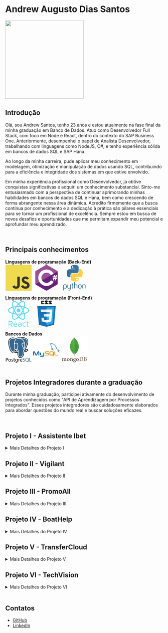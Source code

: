 # Andrew Augusto Dias Santos

<img src="https://avatars.githubusercontent.com/u/81338441?v=4" height="250" width="250"/>

## Introdução

   Olá, sou Andrew Santos, tenho 23 anos e estou atualmente na fase final da minha graduação em Banco de Dados. Atuo como Desenvolvedor Full Stack, com foco em Node e React, dentro do contexto do SAP Business One. Anteriormente, desempenhei o papel de Analista Desenvolvedor, trabalhando com linguagens como NodeJS, C#, e tenho experiência sólida em bancos de dados SQL e SAP Hana.

Ao longo da minha carreira, pude aplicar meu conhecimento em modelagem, otimização e manipulação de dados usando SQL, contribuindo para a eficiência e integridade dos sistemas em que estive envolvido.

Em minha experiência profissional como Desenvolvedor, já obtive conquistas significativas e adquiri um conhecimento substancial. Sinto-me entusiasmado com a perspectiva de continuar aprimorando minhas habilidades em bancos de dados SQL e Hana, bem como crescendo de forma abrangente nessa área dinâmica. Acredito firmemente que a busca contínua por conhecimento e a dedicação à prática são pilares essenciais para se tornar um profissional de excelência. Sempre estou em busca de novos desafios e oportunidades que me permitam expandir meu potencial e aprofundar meu aprendizado.

<br>

## Principais conhecimentos

  <div style="margin-top: 10px; font-weight: bold;">Linguagens de programação (Back-End)</div>
  <div style="display: inline_block">
    <img src="https://github.com/devicons/devicon/blob/master/icons/javascript/javascript-original.svg" width="85" height="85" />
    <img src="https://github.com/devicons/devicon/blob/master/icons/csharp/csharp-original.svg" width="85" height="85" />
    <img src="https://github.com/devicons/devicon/blob/master/icons/python/python-original-wordmark.svg" width="85" height="85" />
  </div>
  <div>  </div>
  <div style="margin-top: 10px; font-weight: bold;">Linguagens de programação (Front-End)</div>
  <div style="display: inline_block">
    <img src="https://github.com/devicons/devicon/blob/master/icons/react/react-original-wordmark.svg" width="85" height="85" />
    <img src="https://github.com/devicons/devicon/blob/master/icons/css3/css3-original-wordmark.svg" width="85" height="85" />  
  </div>
  <div>  </div>
  <div style="margin-top: 10px; font-weight: bold;">Bancos de Dados</div>
  <div style="display: inline_block">
    <img src="https://github.com/devicons/devicon/blob/master/icons/postgresql/postgresql-original-wordmark.svg" width="85" height="85" />
    <img src="https://github.com/devicons/devicon/blob/master/icons/mysql/mysql-original-wordmark.svg" width="85" height="85" />  
    <img src="https://github.com/devicons/devicon/blob/master/icons/mongodb/mongodb-original-wordmark.svg" width="85" height="85" />
  </div>

<br>

## Projetos Integradores durante a graduação 
   Durante minha graduação, participei ativamente do desenvolvimento de projetos conhecidos como "API de Aprendizagem por Processos Integrados". Esses projetos integradores são cuidadosamente elaborados para abordar questões do mundo real e buscar soluções eficazes.

<br>

## Projeto I - Assistente Ibet

<details>
  
<summary>
         Mais Detalhes do Projeto I
</summary>

# Ibet - Assistente Virtual

<br>
     
![image](https://bstqb.org.br/b9/sites/default/files/styles/max_325x325/public/2021-07/fatec.png?itok=2yof3fX8)

##### *Figura 01. Logo Fatec - Profº Jassen Vidal*

   A Fatec é uma instituição de ensino superior pública, mantida pelo estado, onde todos os cursos disponibilizados são de acesso gratuito. A formação de um Tecnólogo na Fatec vai além dos aspectos técnicos, incorporando também uma base sólida de valores sociais, éticos, filosóficos e ambientais. Essa abordagem visa transformar o indivíduo em um profissional consciente de seu papel e responsabilidades dentro da sociedade à qual pertence.

![image](https://github.com/criskurim/CodeYCode/blob/main/Imagens/logo-removebg-preview.png)

##### *Figura 02. Logo do Projeto Ibet Assistente*

### Visão do Projeto

   A assistente virtual Ibet foi desenvolvida com a finalidade de proporcionar aos usuários uma maneira eficiente de acessar informações relacionadas a esportes. Esta ferramenta oferece diversas funcionalidades que visam facilitar a experiência do usuário nesse contexto. Algumas das características que a Ibet oferece incluem:

   <strong>Definição de Alarmes para Jogos</strong>: A assistente Ibet permite que os usuários configurem alarmes para serem notificados sobre jogos específicos. Isso garante que eles fiquem atualizados sobre as partidas de seu interesse.
Placares de Jogos em Tempo Real: A Ibet fornece placares atualizados em tempo real para jogos em andamento. Isso permite que os usuários acompanhem os resultados instantaneamente, sem atrasos.

   <strong>Acesso a Jogos Antigos</strong>: Além de informações sobre jogos atuais, a Ibet também disponibiliza detalhes sobre jogos antigos. Isso possibilita que os usuários revivam momentos marcantes no mundo esportivo.

   <strong>Vídeos e Conteúdo Relacionado</strong>: A assistente oferece acesso a vídeos e conteúdo relacionado a esportes, permitindo que os usuários assistam a momentos emocionantes, entrevistas e análises.

   <strong>Interação por Comando de Voz</strong>: O grande diferencial da aplicação é a interação por meio de comandos de voz. Os usuários podem obter todas as informações necessárias sem precisar digitar ou clicar em botões. Isso torna a experiência mais conveniente e intuitiva.

A Ibet foi projetada para entregar informações de forma interativa, proporcionando aos usuários uma experiência rica em conteúdo esportivo sem os incômodos de interações tradicionais. Com sua funcionalidade de comando de voz, a assistente busca tornar a busca por informações esportivas mais prática e acessível.

Link do repositório do projeto: [Repositório](https://github.com/AndrewAugusto/Ibet_Assistente)

### Tecnologias adotadas no Projeto

<div style="text-align: center;">
  <div style="margin-top: 10px; font-weight: bold;">BackEnd</div>
  <div style="display: inline_block">
    <img src="https://github.com/devicons/devicon/blob/master/icons/python/python-original-wordmark.svg" width="85" height="85" />
  </div>
</div>
<div style="text-align: center;">
  <div style="margin-top: 10px; font-weight: bold;">Banco de Dados</div>
  <div style="display: inline_block">
    <img src="https://github.com/devicons/devicon/blob/master/icons/sqlite/sqlite-original.svg" width="85" height="85" />
  </div>
</div>

## Iniciativas Implementadas:
  Desempenhei um papel crucial na implementação da tecnologia de reconhecimento de voz na API, onde criei um algoritmo que permitisse a execução do serviço em segundo plano, no modo Standby. Essa abordagem garante que a tecnologia seja ativada somente quando chamada, otimizando os recursos e proporcionando uma experiência eficiente aos usuários.
  
<details open><summary>Informações sobre a Lógica do Sistema</summary>
 
   1. Algoritmo para reconhecimento de voz.
     
   ```python
   
   def ouvir_microfone():
    microfone = SpeechRecognition.Recognizer()
    with SpeechRecognition.Microphone() as source:
        microfone.adjust_for_ambient_noise(source)
        audio = microfone.listen(source)
        try:
            frase = microfone.recognize_google(audio, language='pt-BR')
            return frase
        except SpeechRecognition.UnknownValueError:
            return "Não entendi!"   
	    
   ```
     
   O ponto inicial foi criar uma instância do objeto Recognizer() da biblioteca SpeechRecognition. Em seguida, a função entra em um bloco "with" para configurar e usar o microfone como fonte de 
entrada de áudio.
Dentro do bloco "with", o método "adjust_for_ambient_noise()" é chamado para ajustar automaticamente o nível de ruído de fundo para melhorar a precisão da transcrição.
Em seguida, o método "listen()" é chamado para gravar o áudio da fonte (microfone) e armazená-lo na variável "audio".
Depois disso, a função tenta transcrever o áudio em texto usando a API do Google Speech Recognition (recognize_google), especificando a linguagem de entrada como "pt-BR" (português do
Brasil).
Se a transcrição for bem-sucedida, o texto é armazenado na variável "frase" e retornado pela função. Caso contrário, se o reconhecimento de fala falhar ou não for compreendido, a função 
retornará a mensagem "Não entendi!".

</details>   

   Com certeza, ao desenvolver a assistente, priorizei a sua capacidade de ser executada em segundo plano e entrar em ação imediatamente quando chamada. Isso foi feito com o objetivo de reduzir ao máximo a necessidade de interação física por parte do usuário, como inserção manual de informações via teclado ou mouse. A minha abordagem visa proporcionar uma experiência mais fluida e prática, permitindo que os usuários interajam com a assistente por meio de comandos de voz, minimizando a barreira entre eles e as informações que estão buscando. Isso não apenas aumenta a eficiência, mas também torna a experiência mais intuitiva e acessível para um amplo público.

 <details open><summary>Informações código Front-End</summary>
  
   1. Trecho do código responsável de receber o retorno do back-end, da explicação citada acima.
     
   ```js
   
        this.total = this.noDiscount += (element.price  * element.quantidade);

        this.service.getDiscount(this.id, this.quantidade, this.total, this.categoria).subscribe(
            response =>
            { const product : Product = new Product();
              this.discount = response;
              this.product.discount = this.discount
              this.finalPrice = this.finalPrice += (element.price * element.quantidade)-(this.discount)
              console.log("teste", this.categoria)
            errorResponse => console.log(errorResponse)
        })
    });
         
         ...
         
         return new ResponseEntity<>(desconto, HttpStatus.OK);     
   ```
	
   - Esse método é responsável por passar os parâmetros para o back-end, processar a informação e direcionar o retorno para a camada de visualização do usuário,
  sendo um trecho importante pois enviar dados, processa o retorno e já devolve os resultados para usuário.

</details> 

## Aprendizados Efetivos

<h4><strong>Início com Python:</strong></h4>
<pre>
   Iniciei minha jornada com a linguagem de programação Python, abrindo portas para novas possibilidades.
</pre>

<h4><strong>Compreensão Profunda do Scrum:</strong></h4>
<pre>
   Adquiri uma compreensão profunda da metodologia ágil Scrum, aplicando seus princípios de forma prática.
</pre>

<h4><strong>Adoção do Paradigma Imperativo:</strong></h4>
<pre>
   Optei por adotar o paradigma de programação imperativo para construir meu projeto, utilizando uma abordagem estruturada.
</pre>

<h4><strong>Base Sólida em Lógica de Programação:</strong></h4>
<pre>
   Desenvolvi uma base sólida em lógica de programação, capacitando-me para resolver desafios computacionais de maneira eficaz.
</pre>

<h4><strong>Introdução e Uso de Estruturas de Dados:</strong></h4>
<pre>
   Introduzi e utilizei com sucesso as primeiras estruturas de dados em meu projeto, explorando as capacidades da linguagem Python.
</pre>

<h4><strong>Evolução das Habilidades de Comunicação:</strong></h4>
<pre>
   Minhas habilidades de comunicação estão em constante evolução, contribuindo para uma melhor interação com colegas.
</pre>

<h4><strong>Desenvolvimento Backend com Python:</strong></h4>
<pre>
   Desenvolvimento do backend com Python, criando aplicações robustas.
</pre>

<h4><strong>Criação de APIs:</strong></h4>
<pre>
   Criação de APIs para fornecer serviços e funcionalidades.
</pre>

<h4><strong>Versionamento de Código com Git:</strong></h4>
<pre>
   Domínio do versionamento de código com o uso do Git.
</pre>

<h4><strong>Projetar Arquitetura de Sistemas:</strong></h4>
<pre>
   Capacidade de projetar a arquitetura de sistemas alinhada aos requisitos funcionais e não funcionais.
</pre>

<h4><strong>Desenvolvimento Integrado com Bancos de Dados Relacionais:</strong></h4>
<pre>
   Experiência no desenvolvimento integrado com bancos de dados relacionais.
</pre>

<br>

<details close></summary></summary>

Clique [aqui](https://github.com/AndrewAugusto/Ibet_Assistente) para mais detalhes do Projeto.

</details>

<br>

</details>

## Projeto II - Vigilant

<details>
  
<summary>
	Mais Detalhes do Projeto II
</summary>

# Vigilant - (Sistema de Gerenciamento de Banco de Dados)

### Parceiro Acadêmico
	
<br/>
	
<img src="https://necto.com.br/wp-content/uploads/2023/04/cropped-Frame-1.png"/>

##### *Figura 01. Logo Necto System Fonte([Necto](https://necto.com.br))*

A empresa Necto System situada no Parque Tecnológico de São José dos Campos, propôs o seguinte desafio baseado na metodologia ágil Scrum.

### Visão do Projeto

   Neste projeto foi proposto a construção de uma integração para a coleta de informações diretamente dos servidores, visando a criação de uma série histórica de dados. A concepção por trás disso era criar uma aplicação que pudesse realizar a coleta regular de métricas de um ou mais Sistemas Gerenciadores de Banco de Dados remotos. Essa ferramenta é projetada para fornecer informações valiosas ao usuário, permitindo que tomem decisões informadas em relação à manutenção, balanceamento, escalabilidade e melhorias necessárias nos seus SGBDs, bancos de dados e infraestrutura de servidores.

   Ao realizar essa integração, o objetivo é capacitar os usuários a monitorar de perto o desempenho de seus sistemas, identificar tendências ao longo do tempo e agir de forma proativa para otimizar e manter a estabilidade de suas operações. Ao fornecer uma visão holística das métricas do sistema, essa aplicação permite que os usuários tomem decisões fundamentadas sobre ajustes necessários, sejam eles relacionados a melhorias na eficiência dos bancos de dados, balanceamento de carga ou mesmo escalonamento da infraestrutura para atender às demandas crescentes.

   Essa iniciativa reflete um entendimento avançado das necessidades de gestão de banco de dados e infraestrutura, demonstrando a capacidade de criar soluções práticas para otimizar a operação dos sistemas e garantir sua confiabilidade e eficácia contínuas.

Link do repositório do projeto: [Repositório](https://github.com/apibanco/Vigilant)

### Tecnologias adotadas na solução

<div style="text-align: center;">
  <div style="margin-top: 10px; font-weight: bold;">BackEnd</div>
  <div style="display: inline_block">
    <img src="https://github.com/devicons/devicon/blob/master/icons/java/java-original-wordmark.svg" width="85" height="85" />
    <img src="https://github.com/devicons/devicon/blob/master/icons/spring/spring-original-wordmark.svg" width="85" height="85" />
  </div>
</div>
<div style="text-align: center;">
  <div style="margin-top: 10px; font-weight: bold;">FrontEnd</div>
  <div style="display: inline_block">
    <img src="https://github.com/devicons/devicon/blob/master/icons/angularjs/angularjs-original-wordmark.svg" width="85" height="85" />
    <img src="https://github.com/devicons/devicon/blob/master/icons/css3/css3-original-wordmark.svg" width="85" height="85" />  
    <img src="https://github.com/devicons/devicon/blob/master/icons/bootstrap/bootstrap-original-wordmark.svg" width="85" height="85" />
  </div>
</div>
<div style="text-align: center;">
  <div style="margin-top: 10px; font-weight: bold;">Banco de Dados</div>
  <div style="display: inline_block">
    <img src="https://github.com/devicons/devicon/blob/master/icons/postgresql/postgresql-original-wordmark.svg" width="85" height="85" />
  </div>
</div>

## Informações sobre a Lógica do Sistema:

   Assumi a responsabilidade crucial de implementar a lógica que permitiu a integração ao conectar ao banco de dados, a fim de realizar a coleta periódica de parametrizações. Além disso, fui encarregado de criar as consultas (queries) necessárias para recuperar os dados e desenvolver procedimentos armazenados (procedures) para a execução eficiente dessas operações.

   Essa tarefa implicou em um profundo entendimento das estruturas de banco de dados e suas nuances, demonstrando habilidades sólidas em design de consultas, otimização de desempenho e conhecimento técnico na criação de procedimentos que automatizam processos complexos. Ao implementar essa lógica, fui capaz de fornecer à integração a capacidade de extrair informações relevantes de forma eficaz e precisa, garantindo que as parametrizações fossem coletadas de maneira confiável.

   Minha contribuição na criação de consultas e procedures reforça minha habilidade de traduzir requisitos de negócios em ações concretas no ambiente de banco de dados. Além disso, demonstrou meu conhecimento sólido em SQL e meu compromisso em desenvolver soluções robustas que atendam às necessidades do projeto e da equipe.

<details open><summary>Informações código Back-End</summary>
    
   1. Algoritmo para conexão com o Banco de Dados (Postgress).
     
   ```js
   
	public conexao(){
			url = "jdbc:postgresql://localhost:5432/teste";
			usuario = "postgres";
			senha = "toto185100";

			try {
				Class.forName("org.postgresql.Driver");
				con = DriverManager.getConnection(url,usuario,senha);
				System.out.println("Conexão realizada com sucesso!!!");
			} catch (Exception e) {
				e.printStackTrace();
			}
			ExibirTamanhoTabelas(con);
	};

	public static void ExibirTamanhoTabelas(Connection con) {
		String sql = "SELECT 
				esquema, 
				tabela,
				pg_size_pretty(pg_relation_size(esq_tab)) AS tamanho,
				pg_size_pretty(pg_total_relation_size(esq_tab)) AS tamanho_total,
			      FROM 
				(SELECT 
				    tablename AS tabela,
				    schemaname AS esquema,
				    schemaname||'.'||tablename AS esq_tab
				FROM
				    pg_catalog.pg_tables
				WHERE 
				    schemaname NOT IN ('pg_catalog', 'information_schema', 'pg_toast') ) AS x
				ORDER BY 
				    pg_total_relation_size(esq_tab) DESC; ";

		try {
			PreparedStatement pesquisa = con.prepareStatement(sql);
			ResultSet result = pesquisa.executeQuery();
			while(result.next()) {
				System.out.println("NOME: " + result.getString("tabela"));
				System.out.println("TAMANHO: "+result.getString("tamanho"));
				System.out.println("TAMANHO TOTAL: " + result.getString("tamanho_total"));
			}
		} catch(Exception e) {
		    e.printStackTrace();
		}
	}
	
   ```
   
   No primeiro trecho deste código acima, foram definidas as informações necessárias para a conexão com o banco de dados local. A variável "url" contém a URL de conexão com o banco, a porta padrão do PostgreSQL e o nome do banco de dados.

Em seguida, dentro de um bloco try-catch, o código tenta estabelecer a conexão com o banco de dados. A linha Class.forName("org.postgresql.Driver") carrega dinamicamente o driver JDBC necessário para se comunicar com o PostgreSQL. Em seguida, DriverManager.getConnection(url,usuario,senha) estabelece a conexão com o banco de dados usando as informações fornecidas. Se a conexão for estabelecida com sucesso, a mensagem "Conexão realizada com sucesso!!!" é exibida. Caso ocorra algum erro durante a conexão, a exceção é capturada e o rastreamento de pilha do erro é impresso.

Após a conexão ser estabelecida, há uma chamadas de método chamando "ExibirTamanhoTabelas". Esse método exibe o tamanho das tabelas do banco de dados através de um retorno de uma query consultando através da conexão realizada.

</details>   

- Auxiliei também a integração completa das chamadas de todos os métodos do Back-End. Durante esse processo, além de criar alguns métodos, desempenhei um papel fundamental na realização de testes para validar as requisições.

  Essa etapa é de extrema importância, pois envolve garantir que cada funcionalidade do Back-End esteja operando de maneira correta e coesa. Ao criar e implementar esses métodos, pude contribuir para a construção de uma aplicação robusta e funcional. Os testes que conduzi permitiram identificar possíveis problemas e assegurar que as requisições feitas à API estivessem fornecendo os resultados esperados.

  A abordagem sistemática e a atenção aos detalhes nos testes ilustram o compromisso em oferecer um produto final de alta qualidade, além de evidenciar minhas habilidades em depuração e solução de problemas.

  <details open><summary>Detalhes da Interface do Usuário</summary>
  
   1. Trecho do algoritmo responsável por receber o retorno do back-end.
     
   ```js
   
        public class Principal {

		public static void main(String[] args) throws IOException {
			LoginModel loginModel = LoginController.PreencherLogin();
			Menu menu = new Menu(loginModel);
			Properties prop = LoginController.getProp();
			String openMenu = prop.getProperty("openMenu");

			if (openMenu.equals("y")) {
				menu.startmenu();
			} else {
				ImprimeMetricas imprimeMetricas = new ImprimeMetricas(loginModel);
				imprimeMetricas.tamanhobancos();
				imprimeMetricas.tamanhoTabelas();
				imprimeMetricas.selectsChamadas1000x();
				imprimeMetricas.SelectMaisDemoradas();
				imprimeMetricas.selectsMaisDemoradasMedia();
				imprimeMetricas.conflicts();
			}
		}
	}
	
   ```

O código é uma classe Java chamada "Principal".
Na primeiro trecho do código, uma instância da classe "LoginModel" é criada chamada "loginModel", e o método estático "PreencherLogin()" da classe "LoginController" é chamado para preencher os dados do login.
Em seguida, uma instância da classe "Menu" chamada "menu" é criada, passando o objeto "loginModel" como argumento para o construtor da classe "Menu".
A próxima linha cria uma instância da classe "Properties" chamada "prop" e chama o método estático "getProp()" da classe "LoginController" para obter um objeto "Properties".
Em seguida, a propriedade chamada "openMenu" é recuperada do objeto "Properties" e armazenada na variável "openMenu" como uma string.
Em seguida, o código verifica se o valor da variável "openMenu" é igual a "y". Se for, o método "startmenu()" é chamado no objeto "menu". Caso contrário, uma instância da classe "ImprimeMetricas" chamada "imprimeMetricas" é criada, passando o objeto "loginModel" como argumento para o construtor. Em seguida, vários métodos são chamados nessa instância, como "tamanhobancos()", "tamanhoTabelas()", "selectsChamadas1000x()", "SelectMaisDemoradas()", "selectsMaisDemoradasMedia()" e "conflicts()". Esses métodos provavelmente realizam diferentes operações relacionadas a métricas e análises de um sistema.

## Conhecimentos Adquiridos

#### Aquisição de Conhecimento Profundo:
    Aproveitei a oportunidade durante o desenvolvimento do projeto para adquirir um profundo conhecimento em sistemas de gerenciamento de banco de dados (SGBDs).
#### Manipulação Eficiente de Informações: 
    Desenvolvi habilidades para coletar e manipular informações de maneira altamente eficiente, gerando séries históricas e métricas relevantes para os usuários. 
#### Aprimoramento de Consultas SQL: 
    A experiência enriqueceu minhas habilidades na manipulação de dados, aprimorando minha capacidade de criar consultas SQL e utilizar diversos comandos para extrair informações específicas e impactantes.
#### Exploração de Ferramentas de Gerenciamento: 
    Explorei e me familiarizei profundamente com ferramentas de gerenciamento de banco de dados, como o PostgreSQL, aplicando-as de maneira excepcionalmente eficaz. 
#### Coleta de Métricas Cruciais:
    Criei consultas e rotinas que possibilitaram a coleta de métricas cruciais, como o dimensionamento das tabelas e do banco de dados, fornecendo insights inestimáveis aos usuários.
#### Aprofundamento nos Princípios Fundamentais:
    Aprofundei minha compreensão dos princípios fundamentais que regem um SGBD, destacando a importância de estruturar e organizar os dados adequadamente para facilitar operações futuras.
#### Relevância da Otimização:
    Reconheci a relevância de otimizar consultas e operações de banco de dados para contribuir para um desempenho mais eficiente e uma experiência geral mais satisfatória para os usuários.
#### Atuação Além da Manipulação de Dados:
    Minha atuação no projeto não se limitou à coleta e manipulação de dados, envolvendo também a criação de um ambiente de banco de dados resiliente e otimizado.
#### Papel Essencial no Sucesso da Aplicação:
    Esse aspecto desempenhou um papel essencial no sucesso da aplicação como um todo, contribuindo para a eficácia operacional.
#### Conhecimento Profundo e Base Sólida:
    A experiência adquirida concedeu um conhecimento profundo e uma base sólida para futuros empreendimentos relacionados à gestão de dados e ao uso de SGBDs.

<br>

<details close></summary></summary>

Clique [aqui](https://github.com/apibanco/Vigilant) para mais detalhes do prijeto.
  
</details>

<br>

</details>

## Projeto III - PromoAll

<details>
  
<summary>
	 Mais Detalhes do Projeto III
</summary>

# PromoAll - Motor para Regra de Promoções

### Parceiro Acadêmico

<br/>

![image](https://static.wixstatic.com/media/456d95_d8bfdcb4942b46c69950e9616742df4e~mv2.png/v1/fill/w_156,h_124,al_c,q_85,usm_0.66_1.00_0.01,enc_auto/Logo%20MidAll.png)

##### *Figura 01. Logo MidAll Fonte([MidAll](www.midall.com.br))*

   A empresa MidAll situada no Parque Tecnológico de São José dos Campos, propôs o seguinte desafio baseado na metodologia ágil Scrum.

### Visão do Projeto

Neste projeto foi proposta a criação de promoções em um ambiente de E-commerce. Para abordar essa demanda, desenvolvemos um motor de regras acompanhado de uma interface intuitiva, que permitisse o cadastro simplificado das regras das promoções.

Essa solução teve como objetivo proporcionar uma abordagem eficiente e flexível para a gestão de promoções, permitindo que a equipe de marketing e vendas pudesse criar, ajustar e monitorar promoções de forma ágil e personalizada. O motor de regras, com sua lógica subjacente, permitiu a definição de critérios específicos para a ativação das promoções, como combinações de produtos, valores de compra e outros fatores relevantes.

A interface de cadastro simplificou o processo ao máximo, eliminando a necessidade de conhecimento técnico avançado. Os colaboradores da empresa puderam criar e ajustar regras de promoções de acordo com as metas de marketing e os objetivos comerciais.

Com essa solução, a MidAll conseguiu atender às suas necessidades de promoções de maneira eficiente e escalável, impulsionando as vendas e a satisfação do cliente. A abordagem de motor de regras e interface de cadastro trouxe mais flexibilidade e autonomia à equipe, garantindo a criação de promoções personalizadas e impactantes no cenário do E-commerce.

Link do repositório do projeto: [Repositório](https://github.com/Doc-Docker/APIMidAll)

### Tecnologias adotadas na solução

<div style="text-align: center;">
  <div style="margin-top: 10px; font-weight: bold;">BackEnd</div>
  <div style="display: inline_block">
    <img src="https://github.com/devicons/devicon/blob/master/icons/java/java-original-wordmark.svg" width="85" height="85" />
    <img src="https://github.com/devicons/devicon/blob/master/icons/spring/spring-original-wordmark.svg" width="85" height="85" />
  </div>
</div>
<div style="text-align: center;">
  <div style="margin-top: 10px; font-weight: bold;">FrontEnd</div>
  <div style="display: inline_block">
    <img src="https://github.com/devicons/devicon/blob/master/icons/angularjs/angularjs-original-wordmark.svg" width="85" height="85" />
    <img src="https://github.com/devicons/devicon/blob/master/icons/css3/css3-original-wordmark.svg" width="85" height="85" />  
    <img src="https://github.com/devicons/devicon/blob/master/icons/bootstrap/bootstrap-original-wordmark.svg" width="85" height="85" />
  </div>
</div>
<div style="text-align: center;">
  <div style="margin-top: 10px; font-weight: bold;">Banco de Dados</div>
  <div style="display: inline_block">
    <img src="https://github.com/devicons/devicon/blob/master/icons/sqlite/sqlite-original-wordmark.svg" width="85" height="85" />
  </div>
</div>

## Conhecimentos Adquiridos

   Assumi a responsabilidade crucial de implementar a lógica do motor de regras na API, desempenhando um papel central na criação de um algoritmo avançado. Esse algoritmo foi projetado para calcular os valores passados como parâmetros, em retorno, fornecer a melhor promoção a ser aplicada no carrinho de compras do usuário.

   Essa tarefa exigiu um profundo entendimento das diferentes regras de promoção e de como elas interagem com os valores específicos de compra. Ao criar esse algoritmo, foi demonstrado um domínio sólido das lógicas de cálculo e das nuances das promoções, considerando diversos cenários para determinar qual promoção seria mais vantajosa para o cliente.

   Além disso, minha contribuição na criação deste motor de regras demonstrou habilidades de programação avançadas, como o desenvolvimento de algoritmos complexos e a capacidade de traduzir requisitos de negócios em lógica computacional. A aplicação prática do algoritmo também demonstra seu compromisso em criar uma experiência de compra otimizada para os usuários, onde eles possam se beneficiar ao máximo das promoções disponíveis.

   Seu papel na implementação da lógica do motor de regras foi essencial para a funcionalidade e sucesso da aplicação, oferecendo aos usuários a melhor promoção possível com base em suas compras. Isso destaca sua capacidade de resolver problemas complexos e criar soluções técnicas que têm um impacto direto nas operações comerciais.

<details open><summary>Informações sobre a Lógica do Sistema</summary>
  
   1. Algoritmo de cálculo de valores das promoções.
     
   ```js
   
   public ResponseEntity<?> retornaProdutoPromocao(@RequestBody Integer id, Integer quantidade, Integer total, Integer categoria) {
		       List<ProductPromotion> promotios = productPromotionRepository.findAll();
		       List<ProductPromotion> productPromotion = new ArrayList<ProductPromotion>();

		       Product product = productService.findById(id);
		       productPromotion.addAll(product.getProductPromotions());
		       int new = productPromotion.size();
         
         ...
         
         return new ResponseEntity<>(desconto, HttpStatus.OK);     
   ```
   
   Consumido na camada controller através de um método com uma anotação HTTP, no caso dessa requisição foi utilizado o verbo Post. 
     
   O algoritmo mostrado é responsável por receber os parâmetros vindos do front end, esses parâmetros são filtrados por algumas condições, verificando o melhor valor de retorno para uma 
   determinado produto que esteja em uma promoção, esse retorno é devolvido para camada controller que por sua vez devolve o resultado para a interface.

</details>   

  Minha participação no projeto incluiu um papel ativo na integração entre o Front-End e o Back-End, onde interagi na criação de diversos métodos e na condução de testes para validar as requisições.

  Ao participar da integração entre essas duas partes fundamentais do sistema, contribuí para assegurar que a comunicação entre elas ocorresse de maneira suave e confiável. A criação de métodos no Back-End permitiu que o Front-End pudesse acessar e manipular dados e funcionalidades, garantindo a funcionalidade harmoniosa da aplicação como um todo.

  A condução de testes para validar as requisições é uma etapa crucial para verificar se todas as partes do sistema estão funcionando conforme o esperado. Seu papel na execução desses testes evidencia seu comprometimento em entregar um produto de alta qualidade, minimizando possíveis erros e garantindo uma experiência consistente para os usuários.

  Essa contribuição demonstra suas habilidades técnicas na criação de métodos funcionais e na realização de testes rigorosos. Além disso, ressalta sua capacidade de trabalhar de forma colaborativa entre as equipes de Front-End e Back-End, garantindo que a aplicação final seja coesa e eficaz.

  Seu envolvimento na integração entre o Front-End e o Back-End teve um impacto direto na funcionalidade e usabilidade da aplicação, assegurando que os usuários possam interagir com uma interface responsiva e que todas as suas ações sejam processadas com precisão nos bastidores.

 <details open><summary>Detalhes da Interface do Usuário</summary>
    
   1. Algoritmo responsável de receber o retorno do back-end.  
     
   ```js
   
        this.total = this.noDiscount += (element.price  * element.quantidade);

        this.service.getDiscount(this.id, this.quantidade, this.total, this.categoria).subscribe(
            response =>
            { const product : Product = new Product();
              this.discount = response;
              this.product.discount = this.discount
              this.finalPrice = this.finalPrice += (element.price * element.quantidade)-(this.discount)
              console.log("teste", this.categoria)
            errorResponse => console.log(errorResponse)
        })
    });
         
         ...
         
         return new ResponseEntity<>(desconto, HttpStatus.OK);    
 
   ```
 
  - Esse método é responsável por passar os parâmetros para o back-end, processar a informação e direcionar o retorno para a camada de visualização do usuário, sendo um trecho importante 
pois enviar dados, processa o retorno e já devolve os resultados para usuário. 

</details> 

- Participei de forma efetiva na implementação de DTO's.

 <details open><summary>Informações sobre a Lógica do Sistema</summary>
    
   ```js

	@AllArgsConstructor
	@NoArgsConstructor
	@Data
	@EqualsAndHashCode(of={"id"})
	public class ProductDTO implements Serializable {
	    private static final long serialVersionUID = 1L;
	    private Integer id;

	    @NotBlank(message = "Name is required")
	    private String name;

	    @PositiveOrZero(message = "Price must be a value higher or equal to 0")
	    private Double price;

	    private List<CategoryDTO> categories = new ArrayList<>();

	    public ProductDTO(Product product) {
		this.id = product.getId();
		this.name = product.getName();
		this.price = product.getPrice();
	    }

	}
 
   ```
 
O trecho acima define uma classe chamada ProductDTO no pacote com.backend.backend.dto. Essa classe representa um objeto de transferência de dados (DTO) para a entidade Product.
A classe ProductDTO implementa a interface Serializable, o que permite que os objetos dessa classe sejam serializados e desserializados.
A classe possui os seguintes campos:

- <strong>id</strong>: Um campo do tipo Integer que representa o identificador do produto.
- <strong>name</strong>: Um campo do tipo String que representa o nome do produto. É anotado com @NotBlank para garantir que não esteja em branco.
- <strong>price</strong>: Um campo do tipo Double que representa o preço do produto. É anotado com @PositiveOrZero para garantir que seja maior ou igual a zero.
- <strong>categories</strong>: Uma lista de objetos CategoryDTO, representando as categorias associadas ao produto. É inicializada como uma lista vazia.

A classe possui os seguintes construtores e anotações:

- <strong>@AllArgsConstructor e @NoArgsConstructor</strong>: anotações do Lombok que geram automaticamente construtores com e sem argumentos, respectivamente.
- <strong>@Data</strong>: anotação do Lombok que gera automaticamente getters, setters, toString, equals e hashCode para todos os campos da classe.
- <strong>@EqualsAndHashCode(of={"id"})</strong>: anotação do Lombok que gera automaticamente os métodos equals e hashCode, considerando apenas o campo id.

Além disso, a classe possui um construtor adicional que recebe um objeto Product. Esse construtor é usado para converter um objeto Product em um objeto ProductDTO, copiando os valores do Product para as variáveis correspondentes em ProductDTO.

Essa classe é usada para transferir informações específicas de um produto entre diferentes partes de uma aplicação, geralmente em operações de criação, leitura, atualização e exclusão (CRUD) ou em serviços de API.

</details> 

## Conhecimentos Adquiridos

#### Integração com Disciplinas do Semestre:
    Integração do projeto com a disciplina de Engenharia de Software, explorando padrões de projeto e organização em camadas.
#### Padrões de Projeto:
    Exploração de diversos padrões de projeto, organizando o programa em camadas e seguindo padrões de arquitetura.
#### Competências Fundamentais para Desenvolvedores:
    Desenvolvimento de competências fundamentais para qualquer desenvolvedor de software, incluindo modularização e métodos de construção comumente utilizados.
#### Otimização de Desempenho do Sistema:
    Consideração central na otimização de desempenho do sistema, lidando com uma base de dados de tamanho modesto e implementando métodos de processamento eficientes.
#### Evolução dos Algoritmos de Análise de Dados:
    Valorização da evolução dos algoritmos de análise de dados ao longo do projeto, contribuindo para a formação como profissionais desenvolvedores.
#### Comunicação:
    Desenvolvimento constante da habilidade, destacando apresentações para clientes e professores avaliadores, além da comunicação eficiente dentro da equipe.
#### Gestão de Tempo:
    Aplicação da habilidade em um projeto com prazos mais curtos, buscando otimizar a eficiência.
#### Gerenciamento de Projetos:
    Tomada de decisões assertivas em situações onde o melhor caminho nem sempre era claro, demonstrando habilidades críticas de gerenciamento de projetos.

<br>

<details close></summary></summary>

Clique [aqui](https://github.com/Doc-Docker/APIMidAll) para mais detalhes do projeto.

</details>

<br>

</details>

## Projeto IV - BoatHelp

<details>
  
<summary>
	Mais Detalhes do Projeto IV
</summary>

# BoatHelp - Sistema de abertura de chamados de suporte com níveis diferentes de acesso

### Parceiro Acadêmico
	
<br/>

![image](https://static.wixstatic.com/media/28f919_850cdd0bc47d4fbd8aa3eeb79db23bf3~mv2.png/v1/fill/w_144,h_50,al_c,q_85,usm_0.66_1.00_0.01,enc_auto/Subiter_NovoLogoCol.png)

##### *Figura 01. Logo Subiter Fonte([Subiter](https://www.subiter.com))*

### Visão do Projeto

### Tecnologias adotadas na solução

<div style="text-align: center;">
  <div style="margin-top: 10px; font-weight: bold;">BackEnd</div>
  <div style="display: inline_block">
    <img src="https://github.com/devicons/devicon/blob/master/icons/java/java-original-wordmark.svg" width="85" height="85" />
    <img src="https://github.com/devicons/devicon/blob/master/icons/spring/spring-original-wordmark.svg" width="85" height="85" />
  </div>
</div>
<div style="text-align: center;">
  <div style="margin-top: 10px; font-weight: bold;">FrontEnd</div>
  <div style="display: inline_block">
    <img src="https://github.com/devicons/devicon/blob/master/icons/angularjs/angularjs-original-wordmark.svg" width="85" height="85" />
    <img src="https://github.com/devicons/devicon/blob/master/icons/css3/css3-original-wordmark.svg" width="85" height="85" />  
    <img src="https://github.com/devicons/devicon/blob/master/icons/bootstrap/bootstrap-original-wordmark.svg" width="85" height="85" />
  </div>
</div>
<div style="text-align: center;">
  <div style="margin-top: 10px; font-weight: bold;">Banco de Dados</div>
  <div style="display: inline_block">
    <img src="https://github.com/devicons/devicon/blob/master/icons/sqlite/sqlite-original-wordmark.svg" width="85" height="85" />
  </div>
</div>

## Iniciativas Implementadas

  Desempenhei um papel central na implementação da lógica do motor de regras da API, desenvolvendo um algoritmo altamente funcional. Este algoritmo foi projetado para efetuar cálculos com base nos valores recebidos como parâmetros e, em resposta, determinar a promoção mais vantajosa a ser aplicada no carrinho de compras do usuário.
  
<details open><summary>Informações sobre a Lógica do Sistema</summary>
     
   ```js
   
	   public Chamado updateChamadoById(Integer id, Chamado chamado) {
			Chamado chamadoSelector = this.getChamadoById(id);

			String Ns = chamadoSelector.getAgendamento().getNumerosSerie();
			String Ns = "";
			if(chamadoSelector.getAgendamento() != null) {
				Ns = chamadoSelector.getAgendamento().getNumerosSerie();
			}

			EquipamentoSerie equipamentoSerie = this.equipamentoSerie.getById(Ns);

			if (chamado.getSituacaoChamado().equals("F") || chamado.getSituacaoChamado().equals("f")) {
				equipamentoSerie.setDisponibilidade(true);
				chamadoSelector.setEncerramentoChamado(LocalDate.now());
				this.equipamentoSerie.save(equipamentoSerie);
			}
			chamadoSelector.setCriticidadeChamado(chamado.getCriticidadeChamado());
			chamadoSelector.setDataChamado(chamado.getDataChamado());
			chamadoSelector.setDescricaoChamado(chamado.getDescricaoChamado());
			chamadoSelector.setSituacaoChamado(chamado.getSituacaoChamado());
			chamadoSelector.setSolucaoChamado(chamado.getSolucaoChamado());

			return chamadoRepository.save(chamadoSelector);
		}  

   ```
   
Este trecho é um método de atualização de chamado em uma aplicação com cada parte descrita a seguir:

- O método recebe dois parâmetros: um ID do chamado a ser atualizado (representado por um número inteiro) e um objeto Chamado contendo as novas informações para atualização.
Chamado chamadoSelector = this.getChamadoById(id); - Esta linha obtém o chamado existente com o ID fornecido usando um método getChamadoById (que não está presente neste trecho de código). O chamado original é armazenado na variável chamadoSelector.

- String Ns = chamadoSelector.getAgendamento().getNumerosSerie(); - Esta linha extrai o número de série (atributo numerosSerie) do objeto Agendamento dentro do chamado selecionado e o armazena na variável Ns.

- String Ns = ""; - Parece haver um erro neste trecho, pois a variável Ns já foi declarada anteriormente.

- if(chamadoSelector.getAgendamento() != null) { Ns = chamadoSelector.getAgendamento().getNumerosSerie(); } - Esta condição verifica se o objeto Agendamento dentro do chamado selecionado não é nulo. Se não for nulo, o número de série é atribuído à variável Ns.

- EquipamentoSerie equipamentoSerie = this.equipamentoSerie.getById(Ns); - Aqui, é obtido um objeto EquipamentoSerie com base no número de série obtido. O método getById (que pertence a uma instância de equipamentoSerie, provavelmente uma classe) é usado para obter o objeto correspondente ao número de série.

- if (chamado.getSituacaoChamado().equals("F") || chamado.getSituacaoChamado().equals("f")) { ... } - Esta condição verifica se a situação do chamado recebido é igual a "F" ou "f". Se for, o seguinte bloco de código será executado:

  a. equipamentoSerie.setDisponibilidade(true); - Define a disponibilidade do objeto equipamentoSerie como verdadeira.

  b. chamadoSelector.setEncerramentoChamado(LocalDate.now()); - Define a data de encerramento do chamado selecionado como a data atual (representada por LocalDate.now()).

  c. this.equipamentoSerie.save(equipamentoSerie); - Salva as alterações feitas no objeto equipamentoSerie no banco de dados ou em algum outro local de armazenamento.

As linhas seguintes atualizam várias propriedades do chamado selecionado com os valores fornecidos no objeto chamado.
- return chamadoRepository.save(chamadoSelector); - Por fim, o chamado selecionado, com todas as atualizações realizadas, é salvo utilizando o método save de um repositório chamado chamadoRepository (que não está presente neste trecho de código), e o chamado atualizado é retornado.

</details>   

- Tive uma participação ativa na integração entre o Front-End e Back-End, desempenhando um papel crucial na criação de vários métodos e na execução de testes para assegurar a validade das requisições.

 <details open><summary>Detalhes da Interface do Usuário</summary>
       
   ```js
   
        import {http} from './config'
	export default{
	    listar:(token) =>{
		return http.get('/chamados', {headers:{Authorization: `Bearer ${token}`}})
	    },
	    salvar:(suporte)=>{
		return http.post('/chamados', suporte)
	    },
	    deletar:(id)=>{
		return http.delete('/chamados/' + id)
	    },

	    atualizar:(chamado)=>{
		return http.patch('/chamados/' + chamado.id , chamado)
	    atualizar:(chamado, id, token)=>{
		return http.patch('/chamados/' + id , chamado, {headers:{Authorization: `Bearer ${token}`}})
	    },

	    listarEquipamentosDisponiveis:(token) =>{
		return http.get('/equipamento-serie/disponivel', {headers:{Authorization: `Bearer ${token}`}})
	    } ,

	    salvarAgendamento:(agendamento, token)=>{
		return http.post('/agendamento', agendamento, {headers:{Authorization: `Bearer ${token}`}})
	    }
	}
         
   ```
- <strong>listar</strong>:(token) => { ... } - Esta função faz uma solicitação GET para obter a lista de chamados. Recebe um parâmetro token que é utilizado para autenticar a requisição. A URL para a solicitação GET é '/chamados', e o token de autorização é passado no cabeçalho da requisição.

- <strong>salvar</strong>:(suporte) => { ... } - Esta função faz uma solicitação POST para salvar um novo chamado. Recebe um objeto suporte contendo as informações do chamado a ser salvo. A URL para a solicitação POST é '/chamados', e o objeto suporte é passado como corpo da requisição.

- <strong>deletar</strong>:(id) => { ... } - Esta função faz uma solicitação DELETE para excluir um chamado com base em seu ID. Recebe um parâmetro id que representa o ID do chamado a ser excluído. A URL para a solicitação DELETE é '/chamados/' + id, onde o ID é concatenado à URL.

- <strong>atualizar</strong>:(chamado) => { ... } - Esta função faz uma solicitação PATCH para atualizar um chamado existente. Recebe um objeto chamado contendo as informações atualizadas do chamado. A URL para a solicitação PATCH é '/chamados/' + chamado.id, onde o ID do chamado é concatenado à URL, e o objeto chamado é passado como corpo da requisição.

- <strong>atualizar</strong>:(chamado, id, token) => { ... } - Esta função é uma versão modificada da função atualizar, que inclui um parâmetro adicional token para autenticar a requisição. Recebe um objeto chamado contendo as informações atualizadas do chamado, um parâmetro id que representa o ID do chamado a ser atualizado e um parâmetro token para autenticação. A URL para a solicitação PATCH é '/chamados/' + id, onde o ID é concatenado à URL, o objeto chamado é passado como corpo da requisição, e o token de autorização é passado no cabeçalho da requisição.

- <strong>listarEquipamentosDisponiveis</strong>:(token) => { ... } - Esta função faz uma solicitação GET para obter a lista de equipamentos disponíveis. Recebe um parâmetro token que é utilizado para autenticar a requisição. A URL para a solicitação GET é '/equipamento-serie/disponivel', e o token de autorização é passado no cabeçalho da requisição.

- <strong>salvarAgendamento</strong>:(agendamento, token) => { ... } - Esta função faz uma solicitação POST para salvar um novo agendamento. Recebe um objeto agendamento contendo as informações do agendamento a ser salvo e um parâmetro token para autenticação. A URL para a solicitação POST é '/agendamento', o objeto agendamento é passado como corpo da requisição, e o

</details> 

## Conhecimentos Adquiridos

#### Aprendizado do VueJs:
    Adquiri habilidades no uso do VueJs, explorando suas funcionalidades e sintaxe.
#### Consulta à Documentação Oficial:
    Compreendi a importância de consultar a documentação oficial do VueJs para obter informações detalhadas e precisas sobre a tecnologia.
#### Estudo Aprofundado:
    Reconheci a necessidade de dedicar tempo a um estudo aprofundado para construir uma base sólida e confiável de conhecimento em VueJs.
#### Noções Básicas vs. Complexidades:
    Percebi que, embora os tutoriais sejam úteis para noções básicas, o estudo da documentação permitiu a compreensão das complexidades da tecnologia.
#### Exploração de Recursos Avançados:
    Aprofundei meu conhecimento explorando recursos avançados do VueJs, além do que é geralmente abordado em tutoriais introdutórios.
#### Constante Busca por Novos Aprendizados:
    Reforcei a importância de estar constantemente em busca de novos aprendizados para acompanhar as evoluções tecnológicas.
#### Atualização sobre Tendências do Mercado:
    Compreendi a necessidade de manter-me atualizado sobre as últimas tecnologias e tendências do mercado para permanecer relevante no cenário profissional.
#### Desenvolvimento de Projeto Sofisticado:
    Utilizando o conhecimento adquirido, desenvolvi um projeto mais sofisticado e eficaz, incorporando práticas avançadas do VueJs.
#### Aquisição de Habilidades Valiosas:
    Ao explorar a documentação e desenvolver um projeto mais complexo, adquiri habilidades valiosas que contribuíram significativamente para minha trajetória profissional.

<br>

<details close></summary></summary>

Clique [aqui](https://github.com/Doc-Docker/APISubiter) para mais detalhes do projeto.

</details>

<br>

</details>

## Projeto V - TransferCloud

<details>
  
<summary>
	Mais Detalhes do Projeto V
</summary>

# TransferCloud - Solução de Automação de Downloads e Gerenciamento em Nuvem com Painel de Monitoramento de Desempenho

### Parceiro Acadêmico
	
<br/>

![image](https://static.wixstatic.com/media/456d95_d8bfdcb4942b46c69950e9616742df4e~mv2.png/v1/fill/w_156,h_124,al_c,q_85,usm_0.66_1.00_0.01,enc_auto/Logo%20MidAll.png)

##### *Figura 01. Logo Midall Fonte([MidAll](https://www.https://midall.com.br))*

### Visão do Projeto

O projeto consiste em criar uma solução para automatizar o processo de download de arquivos de uma plataforma de vídeo e transferi-los para a nuvem. Isso foi alcançado através do desenvolvimento de uma aplicação como serviço que simplificou o processo para o usuário, permitindo que eles configurassem o serviço com os parâmetros necessários para o download automático. Além disso, a aplicação foi projetada para gerar alertas em caso de erros durante o processamento.

Uma parte crucial do desafio era salvar os metadados dos arquivos, que seriam posteriormente usados para construir um dashboard. Esse painel serviria para monitorar a execução do serviço, analisar resultados e fornecer indicadores importantes para avaliar o desempenho do sistema.

### Tecnologias adotadas na solução

<div style="text-align: center;">
  <div style="margin-top: 10px; font-weight: bold;">BackEnd</div>
  <div style="display: inline_block">
    <img src="https://github.com/devicons/devicon/blob/master/icons/python/python-original-wordmark.svg" width="85" height="85" />
  </div>
</div>

<div style="text-align: center;">
  <div style="margin-top: 10px; font-weight: bold;">Front-End</div>
  <div style="display: inline_block">
     <img src="https://github.com/devicons/devicon/blob/master/icons/vuejs/vuejs-original-wordmark.svg" width="85" height="85" />
     <img src="https://github.com/devicons/devicon/blob/master/icons/css3/css3-original-wordmark.svg" width="85" height="85" />
  </div>
</div>

<div style="text-align: center;">
  <div style="margin-top: 10px; font-weight: bold;">Banco de Dados</div>
  <div style="display: inline_block">
     <img src="https://github.com/devicons/devicon/blob/master/icons/azure/azure-original-wordmark.svg" width="85" height="85" />
  </div>
</div>

## Iniciativas Implementadas

  Desempenhei um papel central na implementação do Banco de Dados, desenvolvendo um Modelo Lógico e Relacional para efetuar a organização e armazenamento eficiente dos metadados dos arquivos. Isso envolveu a criação de tabelas, definição de relacionamentos entre elas e a escolha de estratégias de indexação para otimizar o acesso aos dados. Além disso, trabalhei na implementação das consultas SQL necessárias para recuperar os metadados com rapidez e precisão, contribuindo assim para a construção do dashboard de monitoramento.

  Minha contribuição na elaboração do Modelo Lógico e Relacional foi fundamental para garantir que os metadados fossem armazenados de forma coerente e organizada, permitindo uma análise eficaz dos resultados e indicadores do serviço. Isso também facilitou a integração dos dados do banco de dados com a aplicação de serviço, criando uma solução completa e eficiente para o desafio do projeto.
  
<details open><summary>Informações sobre a lógica utilizada na modelagem do Banco de Dados</summary>

   ### Modelo Lógico
     
   ```
	
	Entidades:
	Usuários (Users)
	{
	   UserID (Chave Primária)
	   Nome
	   Email
	   Senha
	   Papel de Acesso (por exemplo, administrador, usuário comum)
	}

  	Downloads (Downloads)
	{
 	   DownloadID (Chave Primária)
	   Nome do Arquivo
	   Data de Início do Download
	   Data de Conclusão do Download
	   Status do Download (em andamento, concluído, falha, etc.)
	   ID do Usuário (Chave Estrangeira relacionando ao Usuário que iniciou o download)
	   Arquivos na Nuvem (CloudFiles)
	}
 
	FileID (Chave Primária)
	{
 	   Nome do Arquivo
	   Localização na Nuvem
	   Tamanho do Arquivo
	   Data de Upload
	   ID do Usuário (Chave Estrangeira relacionando ao Usuário que fez o upload)
	   Registros de Desempenho (PerformanceLogs)
	}
 
	LogID (Chave Primária)
	{	
 	   Data e Hora do Log
	   Descrição do Evento (por exemplo, início de download, conclusão de download, erro de download, etc.)
	   Detalhes Adicionais (por exemplo, velocidade de download, tamanho do arquivo, etc.)
	   ID do Download (Chave Estrangeira relacionando ao Download ao qual o log está associado)
	}
 	
  	Relacionamentos:
	
	Um Usuário pode iniciar vários Downloads, então há uma relação um-para-muitos entre Usuários e Downloads.
	Um Usuário pode fazer upload de vários Arquivos na Nuvem, então há uma relação um-para-muitos entre Usuários e Arquivos na Nuvem.
	Cada Log de Desempenho está associado a um Download específico, estabelecendo uma relação um-para-muitos entre Downloads e Registros de Desempenho.
	Este é um modelo lógico básico que pode ser adaptado às necessidades específicas do seu projeto. Você pode considerar adicionar mais detalhes, como 
	informações sobre os servidores de download, categorias de arquivos na nuvem, histórico de downloads, entre outros, conforme necessário para o seu 
	aplicativo de automação de downloads e gerenciamento em nuvem com painel de monitoramento de desempenho. Além disso, você pode definir as chaves 
	primárias, índices e restrições de integridade referencial apropriados com base nos requisitos do seu sistema.

   ```
Este modelo lógico de banco de dados é projetado para um sistema de automação de downloads e gerenciamento em nuvem, com ênfase no monitoramento de desempenho. 

As principais entidades incluem Usuários, Downloads, Arquivos na Nuvem e Registros de Desempenho, cada uma com atributos relevantes. 
Os relacionamentos definem que um usuário pode iniciar vários downloads e fazer upload de vários arquivos na nuvem. Além disso, cada log de desempenho está associado a um download específico.   

</details> 

<details open><summary>Informações sobre Migração de DataBase</summary>

   ### Modelo Lógico
     
   ```python

 	import os
	import subprocess
	
	# Configurações
	source_server = "ninjasnovo.********************"
	target_server = "ninjastech.********************"
	
	# Clone o repositório Git
	def clone_repository():
	    os.system("git clone https://github.com/TechNinjass/midall-backend.git")
	
	# Execute as tarefas de migração usando Ansible
	def run_migration():
	    command = f"ansible-playbook {ansible_playbook_path}"
	    os.system(command)
	
	# Atualize o repositório Git após a migração
	def update_repository():
	    os.chdir("midall-backend")
	    os.system("git pull origin main")
	
	# Faça o push das alterações para o novo servidor
	def push_to_target():
	    os.system(f"rsync -avzhe ssh ./* main")
	
	# Limpeza
	def cleanup():
	    os.system("rm -rf midall-backend")
	
	# Fluxo principal
	def main():
	repo_url = input("https://github.com/TechNinjass/midall-backend.git")
	clone_repository(repo_url)
	run_migration()
	update_repository()
	push_to_target()
	cleanup()
	
	if __name__ == "__main__":
	main()
	
   ```
Este é uma ideia de automação de migração foi desenvolvido para facilitar a transição de um aplicativo de um servidor de origem para um servidor de destino. A migração é realizada utilizando práticas comuns de DevOps, incluindo a automação de tarefas com o Ansible e o controle de versão com o Git.

Esse processo tinha a intenção de trazer algumas funcionalidades como:

#### Clone do Repositório:
    O script começa clonando o repositório Git do aplicativo a ser migrado. O repositório original está hospedado no GitHub.

#### Execução de Tarefas de Migração com Ansible:
    Em seguida, o Ansible é utilizado para executar tarefas de migração específicas. As tarefas podem incluir a configuração de servidores, instalação de dependências, entre outras ações necessárias para a migração.

#### Atualização do Repositório Git após Migração:
    Após a migração, o repositório local é atualizado para refletir as alterações feitas durante o processo de migração.

#### Push das Alterações para o Novo Servidor:
    As alterações no repositório local são então sincronizadas e enviadas para o novo servidor usando o comando rsync via SSH.

#### Limpeza:
    Por fim, mas não menos importante, para manter a organização, o script realiza a limpeza, removendo o repositório local.

<details close></summary></summary>

Clique [aqui](https://github.com/TechNinjass/midall-parent/wiki/3--Migration-Database) para mais detalhes do projeto de migração de Database.

</details>

</details> 

## Conhecimentos Adquiridos

#### Automação de Migração:
    Desenvolvi um script em Python para automatizar o processo de migração de um aplicativo entre servidores, facilitando a execução de tarefas complexas de DevOps.
#### Integração com Git:
    Utilizei comandos Git no script para clonar um repositório remoto, atualizar o repositório local após a migração e realizar operações de limpeza.
#### Ansible para Automação de Tarefas:
    Integrei o Ansible no fluxo de trabalho para realizar tarefas de migração específicas, permitindo uma automação eficiente e consistente.
#### Sincronização de Arquivos com Rsync:
    Utilizei o Rsync para sincronizar eficientemente arquivos entre o repositório local e o novo servidor, garantindo consistência nas alterações.
#### Entrada do Usuário e Interatividade:
    Implementei a capacidade de receber entrada do usuário para a URL do repositório Git, tornando o script mais flexível e adaptável a diferentes cenários.
#### Adaptação e Personalização:
    Projetei o script para ser facilmente adaptável, permitindo que o usuário ajuste as configurações, como URLs de repositório e servidores, de acordo com os requisitos específicos.
#### Boas Práticas de Desenvolvimento:
    Segui boas práticas de desenvolvimento, como modularização do código em funções, uso de comentários para documentação e identação consistente para melhor legibilidade.

<br>

<details close></summary></summary>

Clique [aqui](https://github.com/TechNinjass/midall-parent) para mais detalhes do projeto.

</details>

<br>

</details>

## Projeto VI - TechVision

<details>
  
<summary>
	Mais Detalhes do Projeto VI
</summary>

# TechVision - Organização de um banco de dados público do Proagro para consultas e análises rápidas em Sistema de Informação Geográfica.

### Parceiro Acadêmico
	
<br/>

![image](https://visionaespacial.com/wp-content/themes/VisionaEspacial/assets/img/logo-branca-completa.svg)

##### *Figura 01. Logo Visiona Espacial Fonte([Visiona](https://visionaespacial.com))*

### Visão do Projeto

Foi proposto uma solução abrangente que envolve a coleta e o tratamento dos dados do programa Federal ProAgro, a reestruturação eficiente dos dados e o desenvolvimento de um Sistema de Informação Geográfica (SIG) personalizado, fornecendo informações de forma mais simples e organizada para o usuário. Essa abordagem busca facilitar a compreensão e análise dos dados, contribuindo para melhorias nos processos internos da empresa.

### Tecnologias adotadas na solução

<div style="text-align: center;">
  <div style="margin-top: 10px; font-weight: bold;">BackEnd</div>
  <div style="display: inline_block">
    <img src="https://github.com/devicons/devicon/blob/master/icons/python/python-original-wordmark.svg" width="85" height="85" />
  </div>
</div>

<div style="text-align: center;">
  <div style="margin-top: 10px; font-weight: bold;">Front-End</div>
  <div style="display: inline_block">
     <img src="https://github.com/devicons/devicon/blob/master/icons/react/react-original-wordmark.svg" width="85" height="85" />
     <img src="https://github.com/devicons/devicon/blob/master/icons/css3/css3-original-wordmark.svg" width="85" height="85" />
  </div>
</div>

<div style="text-align: center;">
  <div style="margin-top: 10px; font-weight: bold;">Banco de Dados</div>
  <div style="display: inline_block">
     <img src="https://github.com/devicons/devicon/blob/master/icons/mysql/mysql-original-wordmark.svg" width="85" height="85" />
     <img src="https://github.com/devicons/devicon/blob/master/icons/mongodb/mongodb-original-wordmark.svg" width="85" height="85" />
  </div>
</div>

## Iniciativas Implementadas

  Desempenhei um papel essencial ao liderar a iniciativa relacionada ao banco de dados no projeto, assumindo a responsabilidade pela elaboração e implementação de um Modelo Lógico e Relacional robusto. O foco principal foi organizar e armazenar de maneira eficiente os metadados dos arquivos, assegurando a integridade e acessibilidade dos dados.

  No âmbito da minha participação, desenvolvi um Modelo Lógico detalhado, delineando cuidadosamente as entidades envolvidas, seus atributos e os relacionamentos entre elas. Essa estrutura proporcionou uma base sólida para a criação das tabelas no banco de dados, incorporando estratégias de indexação que otimizaram significativamente o acesso aos metadados. A definição precisa dos relacionamentos entre as entidades foi crucial para garantir a consistência das informações armazenadas.

  Além da arquitetura do banco de dados, concentrei meus esforços na implementação de consultas SQL estratégicas. Essas consultas foram projetadas para recuperar os metadados de maneira rápida e precisa, contribuindo de maneira decisiva para a construção do dashboard de monitoramento do projeto. A capacidade de extrair informações relevantes de forma eficiente foi um fator-chave para o sucesso do projeto como um todo.

  Minha participação não se limitou apenas à criação do banco de dados; trabalhei de perto com a equipe para garantir uma integração perfeita entre os dados armazenados e a aplicação de serviço. Essa abordagem holística resultou em uma solução completa e eficiente para o desafio proposto, proporcionando uma base sólida para a análise de resultados e indicadores do serviço.

  Em resumo, meu comprometimento com o desenvolvimento do banco de dados, desde a concepção do Modelo Lógico até a implementação das consultas SQL, desempenhou um papel fundamental na construção de uma estrutura coesa e eficaz para o projeto. 
  
<details open><summary>Informações sobre a lógica utilizada na modelagem do Banco de Dados</summary>

   ### Modelo Lógico
     
   ```
	
	Entidade: Gleba_SP

	Atributos:
	  REF_BACEN (Chave Primária)
	  NU_ORDEM
	  NU_IDENTIFICADOR
	  NU_INDICE_GLEBA
	  NU_INDICE_PONTO
	  CGL_VL_ALTITUDE
	  VL_VERTICES (Tipo Geometry)
	A tabela glebas_sp armazena informações relacionadas a glebas de terras, Brasil. Aqui estão algumas explicações para os atributos:

	REF_BACEN: Referência relacionada ao Banco Central (Identificador único para cada registro).
	NU_ORDEM: Número de ordem.
	NU_IDENTIFICADOR: Número identificador.
	NU_INDICE_GLEBA: Número de índice da gleba.
	NU_INDICE_PONTO: Número de índice do ponto.
	CGL_VL_ALTITUDE: Valor da altitude.
	VL_VERTICES: Dados geométricos representando os vértices (pontos) da gleba.

	No seu caso, a coluna VL_VERTICES é do tipo geometry e é utilizada para armazenar informações sobre a forma geográfica da gleba do terreno. Isso pode incluir coordenadas espaciais que definem os vértices da gleba,
	permitindo representar a forma da área de terra no plano geográfico.
  
   ```
Este modelo lógico de banco de dados é projetado para um sistema de armazenamento de coordenadas de áreas de terrenos.

</details> 

<details open><summary>Informações sobre scripts utilizados para manipulção de dados</summary>

   ### Script para Coordenadas
     
   ```python
	
 	import pandas as pd
	from shapely.geometry import Point
	from sqlalchemy import create_engine, Column, Integer, Text, Float, Geometry
	from sqlalchemy.ext.declarative import declarative_base
	from sqlalchemy.orm import sessionmaker
	
	# Definindo a classe da tabela
	Base = declarative_base()
	
	class Gleba(Base):
	    __tablename__ = 'glebas_sp'
	
	    REF_BACEN = Column(Integer, primary_key=True)
	    NU_ORDEM = Column(Text)
	    NU_IDENTIFICADOR = Column(Text)
	    NU_INDICE_GLEBA = Column(Text)
	    NU_INDICE_PONTO = Column(Integer)
	    VL_LATITUDE = Column(Text)
	    VL_LONGITUDE = Column(Text)
	    CGL_VL_ALTITUDE = Column(Text)
	    VL_VERTICES = Column(Geometry(geometry_type='POINT', srid=4326))
	
	# Configurações do banco de dados
	db_user = 'techninjas'
	db_password = '**********'
	db_host = 'techninjas.microsoft'
	db_port = '3306'
	db_name = 'techvision'
	
	# Criando a conexão com o banco de dados
	engine = create_engine(f"mysql+mysqlconnector://{db_user}:{db_password}@{db_host}:{db_port}/{db_name}")
	
	# Criando a tabela no banco de dados (caso não exista)
	Base.metadata.create_all(engine)
	
	# Lendo o arquivo CSV
	csv_path = '/glebas.csv'
	df = pd.read_csv(csv_path)
	
	# Criando objetos geométricos e inserindo no banco de dados
	Session = sessionmaker(bind=engine)
	session = Session()
	
	for _, row in df.iterrows():
	    latitude = float(row['VL_LATITUDE'])
	    longitude = float(row['VL_LONGITUDE'])
	    point = Point(longitude, latitude)
	
	    gleba = Gleba(
	        REF_BACEN=row['REF_BACEN'],
	        NU_ORDEM=row['NU_ORDEM'],
	        NU_IDENTIFICADOR=row['NU_IDENTIFICADOR'],
	        NU_INDICE_GLEBA=row['NU_INDICE_GLEBA'],
	        NU_INDICE_PONTO=row['NU_INDICE_PONTO'],
	        VL_LATITUDE=row['VL_LATITUDE'],
	        VL_LONGITUDE=row['VL_LONGITUDE'],
	        CGL_VL_ALTITUDE=row['CGL_VL_ALTITUDE'],
	        VL_VERTICES=point
	    )
	
	    session.add(gleba)
	
	session.commit()
	session.close()

  
   ```
1 - Importação de Bibliotecas:
  pandas: Usada para manipulação de dados, especialmente para ler e escrever dados em formato de DataFrame.
  shapely.geometry.Point: Usada para representar objetos geométricos do tipo ponto.
  sqlalchemy: Uma biblioteca SQL para Python, usada para interagir com o banco de dados.
  declarative_base: Usada para criar classes de mapeamento ORM.
  sessionmaker: Usada para criar instâncias de sessão para interação com o banco de dados.

2 - Definição da Classe de Tabela:
  declarative_base: Função que retorna uma classe base para declarar modelos ORM.
  Gleba: Classe que herda de Base e representa a tabela glebas_sp no banco de dados.

3 - Criação da Conexão com o Banco de Dados:
  Criação de uma instância de Engine do SQLAlchemy para interagir com o banco de dados MySQL.

4 - Criação da Tabela no Banco de Dados:
  Criação da tabela glebas_sp no banco de dados se ela não existir.

5 - Leitura do Arquivo CSV:
  Leitura do arquivo CSV usando o pandas e armazenamento dos dados em um DataFrame (df).

6 - Criação de Objetos Geométricos e Inserção no Banco de Dados:
  Um loop através do DataFrame, onde para cada linha, são criados objetos geométricos do tipo Point a partir das colunas VL_LATITUDE e VL_LONGITUDE.
  Um objeto Gleba é criado para cada linha do DataFrame, e a coluna VL_VERTICES é preenchida com o objeto geométrico correspondente.
  Os objetos são adicionados à sessão e, ao final do loop, as alterações são confirmadas no banco de dados. 

</details> 

<details open><summary>Querys para retorno de informações </summary>

   ### Query Retorno Glebas
     
   ```MYSQL
	
	SELECT 
	    Glebas.REF_BACEN,
	    Glebas.VL_VERTICES,
	    S5.DT_EMISSAO AS DATA_EMISSAO_REFBACEN,
	    CASE 
	        WHEN S5.CD_ESTADO = 'SP' THEN 'São Paulo'
	        ELSE S5.CD_ESTADO 
	    END AS ESTADO,
	    GARAN_EMPREEND.DESCRICAO AS TIPO_SEGURO,
	    S5.DT_FIM_PLANTIO AS DATA_PLANTIO,
	    GRAO_IRRIG.DESCRICAO AS TIPO_IRRIGACAO,
	    GRAO.DESCRICAO AS TIPO_GRAO,
	    S5.VL_ALIQ_PROAGRO AS VALOR_ALIQUOTA,
	    S5.VL_JUROS AS JUROS_INVESTIMENTO,
	    S5.VL_RECEITA_BRUTA_ESPERADA AS RECEITA_BRUTA_ESTIMADA,
	    S5.DT_FIM_COLHEITA AS DATA_FIM_COLHEITA
	FROM (
	    SELECT 
	        GLP.REF_BACEN,
	        GLP.VL_VERTICES
	    FROM 
		techdata.glebas_sp GLP
	    ORDER BY 
		GLP.NU_INDICE_PONTO
	) AS Glebas
	JOIN techdata.saida5 S5 ON S5.REF_BACEN = Glebas.REF_BACEN
	JOIN  techvision.grao_semente GRAO ON GRAO.CODIGO = S5.CD_TIPO_GRAO_SEMENTE
	LEFT JOIN  techvision.tipo_irrigacao GRAO_IRRIG ON GRAO_IRRIG.CODIGO = S5.CD_TIPO_IRRIGACAO
	LEFT JOIN (
	    SELECT 
	        CODIGO, 
		DESCRICAO
	    FROM 
		techvision.tipo_garantia_empreendimento
	) AS GARAN_EMPREEND ON GARAN_EMPREEND.CODIGO = S5.CD_TIPO_SEGURO
	GROUP BY
	    Glebas.REF_BACEN, S5.DT_EMISSAO, 		
	    S5.CD_ESTADO, GARAN_EMPREEND.DESCRICAO, 
	    GRAO_IRRIG.DESCRICAO, GRAO.DESCRICAO,
	    S5.DT_FIM_PLANTIO, S5.CD_TIPO_IRRIGACAO, 
	    S5.VL_ALIQ_PROAGRO,	S5.CD_TIPO_CULTIVO, 
	    S5.VL_JUROS, S5.VL_RECEITA_BRUTA_ESPERADA, 
	    S5.DT_FIM_COLHEITA, S5.VL_PERC_CUSTO_EFET_TOTAL
  
   ```
#### Seleção de Dados da Tabela Glebas:
    A subconsulta interna (SELECT GLP.REF_BACEN, GLP.VL_VERTICES FROM techdata.glebas_sp GLP ORDER BY GLP.NU_INDICE_PONTO) seleciona os campos REF_BACEN e VL_VERTICES da tabela glebas_sp, ordenados pelo NU_INDICE_PONTO.
    Essa subconsulta é renomeada como Glebas e serve como base para a junção posterior.

#### Junção com a Tabela saida5:
    A consulta principal junta a subconsulta Glebas com a tabela techdata.saida5 usando a condição S5.REF_BACEN = Glebas.REF_BACEN.
    Além disso, são realizadas junções adicionais com as tabelas techvision.grao_semente, techvision.tipo_irrigacao e techvision.tipo_garantia_empreendimento.

#### Seleção de Campos e Manipulação de Dados:
    A consulta seleciona vários campos, incluindo REF_BACEN, VL_VERTICES, DT_EMISSAO, CD_ESTADO, e outros.
    A cláusula CASE é usada para alterar o valor da coluna ESTADO dependendo do valor de CD_ESTADO, renomeando o estado "SP" para "São Paulo".

#### Agrupamento e Funções de Agregação:
    Os resultados são agrupados usando a cláusula GROUP BY com base em várias colunas, incluindo REF_BACEN, DT_EMISSAO, CD_ESTADO, e outros.
    Funções de agregação, como SUM ou AVG, não estão presentes na consulta, mas poderiam ser adicionadas se necessário.

#### Resultados da Consulta:
    A consulta retorna informações sobre glebas agrícolas, suas safras associadas, tipos de grãos, informações sobre irrigação, seguro agrícola e outros detalhes relevantes.
    Os resultados são organizados de acordo com as colunas especificadas na cláusula GROUP BY.

</details> 

## Conhecimentos Adquiridos

Ao longo do projeto aprendi bastante sobre bancos de dados e manipulação de dados, adquiri uma compreensão aprofundada dos conceitos fundamentais e das práticas essenciais associadas a tecnologia. 

#### SQL (Structured Query Language):
    Ganhei proficiência na linguagem SQL, que serve como a espinha dorsal para interação com bancos de dados relacional. 
    A capacidade de criar consultas SQL eficientes para recuperar, inserir, atualizar e excluir dados proporcionou-me uma base 
    sólida para a manipulação eficaz de informações em um ambiente de banco de dados relacional.

#### Procedimentos Armazenados, Funções e parametrizações:  
    Explorando a criação de procedimentos armazenados e funções no MySQL, ganhei a capacidade de encapsular lógica de negócios no banco de dados. Isso não apenas promove a modularidade, mas também contribui para a segurança e eficiência na execução de operações complexas.

#### Backup e Recuperação de Dados: 
    Aprendi as práticas recomendadas para realizar backups regulares e garantir a recuperação eficiente de dados em situações de falha. 
    A segurança e a integridade dos dados são prioridades, e a capacidade de restaurar dados é essencial para a continuidade dos negócios.

#### Manipulação Geoespacial com MySQL: 
    Ganhei familiaridade com o armazenamento e manipulação de dados geoespaciais no MySQL, utilizando tipos de dados espaciais e consultas espaciais. 
    Isso é essencial para projetos relacionados a Sistemas de Informação Geográfica (SIG) e análise geográfica.

<br>

<details close></summary></summary>

Clique [aqui](https://github.com/TechVisionn/tech-parent) para mais detalhes do projeto.

</details>

<br>

</details>

<br>

## Contatos
* [GitHub](https://github.com/AndrewAugusto)
* [LinkedIn](https://www.linkedin.com/in/andrew-augusto-778585127/)
